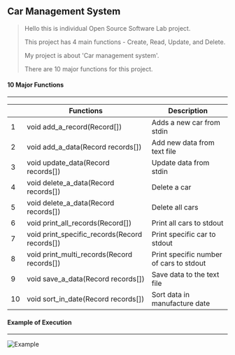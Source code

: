## Car Management System

> Hello this is individual Open Source Software Lab project.
>
> This project has 4 main functions - Create, Read, Update, and Delete.
>
> My project is about 'Car management system'.
>
> There are 10 major functions for this project.



#### 10 Major Functions

---

|      | Functions                                     | Description                             |
| ---- | --------------------------------------------- | --------------------------------------- |
| 1    | void add_a_record(Record[])                   | Adds a new car from stdin               |
| 2    | void add_a_data(Record records[])             | Add new data from text file             |
| 3    | void update_data(Record records[])            | Update data from stdin                  |
| 4    | void delete_a_data(Record records[])          | Delete a car                            |
| 5    | void delete_a_data(Record records[])          | Delete all cars                         |
| 6    | void print_all_records(Record[])              | Print all cars to stdout                |
| 7    | void print_specific_records(Record records[]) | Print specific car to stdout            |
| 8    | void print_multi_records(Record records[])    | Print specific number of cars to stdout |
| 9    | void save_a_data(Record records[])            | Save data to the text file              |
| 10   | void sort_in_date(Record records[])           | Sort data in manufacture date           |



#### Example of Execution

---

![Example](https://github.com/syh39/OSSL/blob/master/exec_example.png?raw=true)








